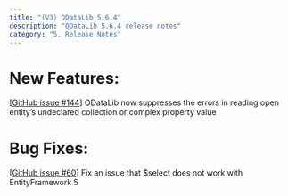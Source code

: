 ```yaml
---
title: "(V3) ODataLib 5.6.4"
description: "ODataLib 5.6.4 release notes"
category: "5. Release Notes"
---
```


# New Features: #
[[GitHub issue #144](https://github.com/OData/odata.net/issues/144)] ODataLib now suppresses the errors in reading open entity’s undeclared collection or complex property value

# Bug Fixes: #
[[GitHub issue #60](https://github.com/OData/odata.net/issues/60)] Fix an issue that $select does not work with EntityFramework 5
